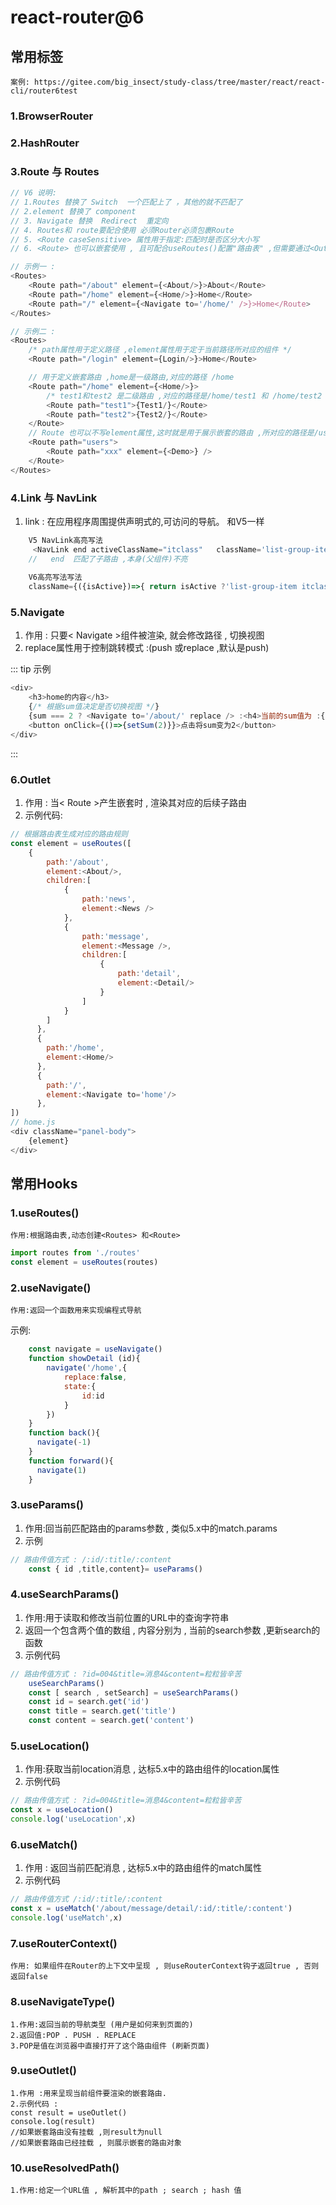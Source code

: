 # react-router@6 
## 常用标签 
    案例: https://gitee.com/big_insect/study-class/tree/master/react/react-cli/router6test
### 1.BrowserRouter
### 2.HashRouter
### 3.Route 与 Routes
``` js
// V6 说明: 
// 1.Routes 替换了 Switch  一个匹配上了 ，其他的就不匹配了 
// 2.element 替换了 component   
// 3. Navigate 替换  Redirect  重定向 
// 4. Routes和 route要配合使用 必须Router必须包裹Route 
// 5. <Route caseSensitive> 属性用于指定:匹配时是否区分大小写 
// 6. <Route> 也可以嵌套使用 , 且可配合useRoutes()配置"路由表" ,但需要通过<Outlet>组件渲染其子路由

// 示例一 :  
<Routes>
    <Route path="/about" element={<About/>}>About</Route>
    <Route path="/home" element={<Home/>}>Home</Route>
    <Route path="/" element={<Navigate to='/home/' />}>Home</Route>
</Routes>

// 示例二 :
<Routes>
    /* path属性用于定义路径 ,element属性用于定于当前路径所对应的组件 */
    <Route path="/login" element={Login/>}>Home</Route>

    // 用于定义嵌套路由 ,home是一级路由,对应的路径 /home
    <Route path="/home" element={<Home/>}>
        /* test1和test2 是二级路由 ,对应的路径是/home/test1 和 /home/test2 */
        <Route path="test1">{Test1/}</Route>
        <Route path="test2">{Test2/}</Route>
    </Route>
    // Route 也可以不写element属性,这时就是用于展示嵌套的路由 ,所对应的路径是/users/xxx
    <Route path="users">
        <Route path="xxx" element={<Demo>} />
    </Route>
</Routes> 

```
### 4.Link 与 NavLink
1. link : 在应用程序周围提供声明式的,可访问的导航。 和V5一样 
```js
    V5 NavLink高亮写法  
     <NavLink end activeClassName="itclass"   className='list-group-item'/>
    //   end  匹配了子路由 ,本身(父组件)不亮
      
    V6高亮写法写法  
    className={({isActive})=>{ return isActive ?'list-group-item itclass' :'list-group-item' }} 
```

### 5.Navigate
1. 作用 : 只要< Navigate >组件被渲染, 就会修改路径 , 切换视图 
2. replace属性用于控制跳转模式 :(push 或replace ,默认是push)

::: tip
示例
``` js
<div>
    <h3>home的内容</h3>
    {/* 根据sum值决定是否切换视图 */}
    {sum === 2 ? <Navigate to='/about/' replace /> :<h4>当前的sum值为 :{sum}</h4> }
    <button onClick={()=>{setSum(2)}}>点击将sum变为2</button>
</div>
```
:::




### 6.Outlet
1. 作用 : 当< Route >产生嵌套时 , 渲染其对应的后续子路由 
2. 示例代码: 
``` js
// 根据路由表生成对应的路由规则
const element = useRoutes([
    {
        path:'/about',
        element:<About/>,
        children:[
            {
                path:'news',
                element:<News />
            },
            {
                path:'message',
                element:<Message />,
                children:[
                    {
                        path:'detail',
                        element:<Detail/>
                    }
                ]
            }
        ]
      },
      {
        path:'/home',
        element:<Home/>
      },
      {
        path:'/',
        element:<Navigate to='home'/>
      },
])
// home.js
<div className="panel-body">
    {element}
</div>
```


## 常用Hooks
### 1.useRoutes()
    作用:根据路由表,动态创建<Routes> 和<Route>
``` js
import routes from './routes'
const element = useRoutes(routes)
```    

### 2.useNavigate()
    作用:返回一个函数用来实现编程式导航
示例:
``` js
    const navigate = useNavigate()
    function showDetail (id){
        navigate('/home',{
            replace:false,
            state:{
                id:id
            }
        })
    }
    function back(){
      navigate(-1)
    }
    function forward(){
      navigate(1)
    }

```
### 3.useParams()
1. 作用:回当前匹配路由的params参数 , 类似5.x中的match.params
2. 示例
```js
// 路由传值方式 : /:id/:title/:content
    const { id ,title,content}= useParams()
```    
### 4.useSearchParams()
1. 作用:用于读取和修改当前位置的URL中的查询字符串
2. 返回一个包含两个值的数组 , 内容分别为 , 当前的search参数 ,更新search的函数 
3. 示例代码 
```js
// 路由传值方式 : ?id=004&title=消息4&content=粒粒皆辛苦
    useSearchParams() 
    const [ search , setSearch] = useSearchParams()
    const id = search.get('id') 
    const title = search.get('title') 
    const content = search.get('content')
```    

### 5.useLocation()
1. 作用:获取当前location消息 , 达标5.x中的路由组件的location属性 
2. 示例代码 
``` js
// 路由传值方式 : ?id=004&title=消息4&content=粒粒皆辛苦
const x = useLocation()
console.log('useLocation',x)
```

### 6.useMatch()
1. 作用 : 返回当前匹配消息 , 达标5.x中的路由组件的match属性 
2. 示例代码 
``` js
// 路由传值方式 /:id/:title/:content 
const x = useMatch('/about/message/detail/:id/:title/:content')
console.log('useMatch',x)
```
### 7.useRouterContext()
    作用: 如果组件在Router的上下文中呈现 , 则useRouterContext钩子返回true , 否则返回false 
### 8.useNavigateType()
    1.作用:返回当前的导航类型 (用户是如何来到页面的)
    2.返回值:POP . PUSH . REPLACE
    3.POP是值在浏览器中直接打开了这个路由组件 (刷新页面) 
### 9.useOutlet()
    1.作用 :用来呈现当前组件要渲染的嵌套路由.
    2.示例代码 :
    const result = useOutlet()
    console.log(result)
    //如果嵌套路由没有挂载 ,则result为null
    //如果嵌套路由已经挂载 , 则展示嵌套的路由对象
### 10.useResolvedPath()
    1.作用:给定一个URL值 , 解析其中的path ; search ; hash 值

